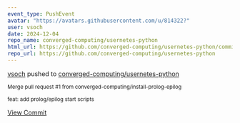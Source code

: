 ```yaml
---
event_type: PushEvent
avatar: "https://avatars.githubusercontent.com/u/814322?"
user: vsoch
date: 2024-12-04
repo_name: converged-computing/usernetes-python
html_url: https://github.com/converged-computing/usernetes-python/commit/deb2485403f8094db6e30d9d68bbe82e42bc1e67
repo_url: https://github.com/converged-computing/usernetes-python
---
```


<a href='https://github.com/vsoch' target='_blank'>vsoch</a> pushed to <a href='https://github.com/converged-computing/usernetes-python' target='_blank'>converged-computing/usernetes-python</a>

<small>Merge pull request #1 from converged-computing/install-prolog-epilog

feat: add prolog/epilog start scripts</small>

<a href='https://github.com/converged-computing/usernetes-python/commit/deb2485403f8094db6e30d9d68bbe82e42bc1e67' target='_blank'>View Commit</a>